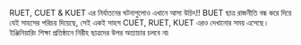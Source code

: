 RUET,  CUET & KUET এর নির্যাতনের ঘটনাগুলোও এখানে আসা উচিৎ!!  BUET ছাত্র রাজনীতি বন্ধ করে দিয়ে যেই সাহসের পরিচয় দিয়েছে,  সেই একই সাহস CUET,  RUET,  KUET এরও দেখানোর সময় এসেছে।  ইঞ্জিনিয়ারিং শিক্ষা প্রতিষ্ঠানে  নিরীহ ছাত্রদের উপর অত্যাচার চলবে না৷  